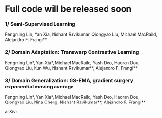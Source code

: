 # Full code will be released soon

### 1/ Semi-Supervised Learning
Fengming Lin, Yan Xia, Nishant Ravikumar, Qiongyao Liu, Michael MacRaild, Alejandro F. Frangi**

### 2/ Domain Adaptation: Transwarp Contrastive Learning
Fengming Lin*, Yan Xia*, Michael MacRaild, Yash Deo, Haoran Dou, Qiongyao Liu, Kun Wu, Nishant Ravikumar**, Alejandro F. Frangi**

### 3/ Domain Generalization: GS-EMA, gradient surgery exponential moving average
Fengming Lin*, Yan Xia*, Michael MacRaild, Yash Deo, Haoran Dou, Qiongyao Liu, Nina Cheng, Nishant Ravikumar**, Alejandro F. Frangi**

arXiv:

